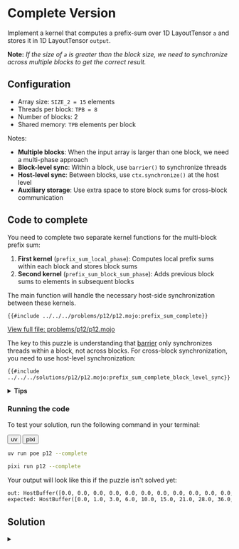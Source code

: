 # Complete Version

Implement a kernel that computes a prefix-sum over 1D LayoutTensor `a` and stores it in 1D LayoutTensor `output`.

**Note:** _If the size of `a` is greater than the block size, we need to synchronize across multiple blocks to get the correct result._

## Configuration

- Array size: `SIZE_2 = 15` elements
- Threads per block: `TPB = 8`
- Number of blocks: 2
- Shared memory: `TPB` elements per block

Notes:

- **Multiple blocks**: When the input array is larger than one block, we need a multi-phase approach
- **Block-level sync**: Within a block, use `barrier()` to synchronize threads
- **Host-level sync**: Between blocks, use `ctx.synchronize()` at the host level
- **Auxiliary storage**: Use extra space to store block sums for cross-block communication

## Code to complete

You need to complete two separate kernel functions for the multi-block prefix sum:

1. **First kernel** (`prefix_sum_local_phase`): Computes local prefix sums within each block and stores block sums
2. **Second kernel** (`prefix_sum_block_sum_phase`): Adds previous block sums to elements in subsequent blocks

The main function will handle the necessary host-side synchronization between these kernels.

```mojo
{{#include ../../../problems/p12/p12.mojo:prefix_sum_complete}}
```
<a href="{{#include ../_includes/repo_url.md}}/blob/main/problems/p12/p12.mojo" class="filename">View full file: problems/p12/p12.mojo</a>

The key to this puzzle is understanding that [barrier](https://docs.modular.com/mojo/stdlib/gpu/sync/barrier/) only synchronizes threads within a block, not across blocks. For cross-block synchronization, you need to use host-level synchronization:

```mojo
{{#include ../../../solutions/p12/p12.mojo:prefix_sum_complete_block_level_sync}}
```

<details>
<summary><strong>Tips</strong></summary>

<div class="solution-tips">

### 1. Build on the simple prefix sum

The [Simple Version](./simple.md) shows how to implement a single-block prefix sum. You'll need to extend that approach to work across multiple blocks:

```
Simple version (single block): [0,1,2,3,4,5,6,7] → [0,1,3,6,10,15,21,28]

Complete version (two blocks):
Block 0: [0,1,2,3,4,5,6,7] → [0,1,3,6,10,15,21,28]
Block 1: [8,9,10,11,12,13,14] → [8,17,27,38,50,63,77]
```

But how do we handle the second block's values? They need to include sums from the first block!

### 2. Two-phase approach

The simple prefix sum can't synchronize across blocks, so split the work:

1. **First phase**: Each block computes its own local prefix sum (just like the simple version)
2. **Second phase**: Blocks incorporate the sums from previous blocks

Remember: `barrier()` only synchronizes threads within one block. You need host-level synchronization between phases.

### 3. Extended memory strategy

Since blocks can't directly communicate, you need somewhere to store block sums:

- Allocate extra memory at the end of your output buffer
- Last thread in each block stores its final sum in this extra space
- Subsequent blocks can read these sums and add them to their elements

### 4. Key implementation insights

- **Different layouts**: Input and output may have different shapes
- **Boundary handling**: Always check `global_i < size` for array bounds
- **Thread role specialization**: Only specific threads (e.g., last thread) should store block sums
- **Two kernel synchronization**: Use `ctx.synchronize()` between kernel launches

### 5. Debugging Strategy

If you encounter issues, try visualizing the intermediate state after the first phase:
```
After first phase: [0,1,3,6,10,15,21,28, 8,17,27,38,50,63,77, ???,???]
```

Where `???` should contain your block sums that will be used in the second phase.

</div>
</details>

### Running the code

To test your solution, run the following command in your terminal:

<div class="code-tabs" data-tab-group="package-manager">
  <div class="tab-buttons">
    <button class="tab-button">uv</button>
    <button class="tab-button">pixi</button>
  </div>
  <div class="tab-content">

```bash
uv run poe p12 --complete
```

  </div>
  <div class="tab-content">

```bash
pixi run p12 --complete
```

  </div>
</div>

Your output will look like this if the puzzle isn't solved yet:
```txt
out: HostBuffer([0.0, 0.0, 0.0, 0.0, 0.0, 0.0, 0.0, 0.0, 0.0, 0.0, 0.0, 0.0, 0.0, 0.0, 0.0, 0.0, 0.0])
expected: HostBuffer([0.0, 1.0, 3.0, 6.0, 10.0, 15.0, 21.0, 28.0, 36.0, 45.0, 55.0, 66.0, 78.0, 91.0, 105.0])
```

## Solution

<details class="solution-details">
<summary></summary>

```mojo
{{#include ../../../solutions/p12/p12.mojo:prefix_sum_complete_solution}}
```

<div class="solution-explanation">

This solution implements a multi-block prefix sum using a two-kernel approach to handle an array that spans multiple thread blocks. Let's break down each aspect in detail:

## The challenge of cross-block communication

The fundamental limitation in GPU programming is that threads can only synchronize within a block using `barrier()`. When data spans multiple blocks, we face the challenge: **How do we ensure blocks can communicate their partial results to other blocks?**

### Memory layout visualization

For our test case with `SIZE_2 = 15` and `TPB = 8`:

```
Input array:  [0, 1, 2, 3, 4, 5, 6, 7, 8, 9, 10, 11, 12, 13, 14]

Block 0 processes: [0, 1, 2, 3, 4, 5, 6, 7]
Block 1 processes: [8, 9, 10, 11, 12, 13, 14, (padding)]
```

We extend the output buffer to include space for block sums:

```
Extended buffer: [data values (15 elements)] + [block sums (2 elements)]
                 [0...14] + [block0_sum, block1_sum]
```

The size of this extended buffer is: `EXTENDED_SIZE = SIZE_2 + num_blocks = 15 + 2 = 17`

## Phase 1 kernel: Local prefix sums

### Step-by-step execution for Block 0

1. **Load values into shared memory**:
   ```
   shared = [0, 1, 2, 3, 4, 5, 6, 7]
   ```

2. **Iterations of parallel reduction** (\\(\log_2(TPB) = 3\\) iterations):

   **Iteration 1** (offset=1):
   ```
   shared[0] = 0              (unchanged)
   shared[1] = 1 + 0 = 1
   shared[2] = 2 + 1 = 3
   shared[3] = 3 + 2 = 5
   shared[4] = 4 + 3 = 7
   shared[5] = 5 + 4 = 9
   shared[6] = 6 + 5 = 11
   shared[7] = 7 + 6 = 13
   ```
   After barrier: `shared = [0, 1, 3, 5, 7, 9, 11, 13]`

   **Iteration 2** (offset=2):
   ```
   shared[0] = 0              (unchanged)
   shared[1] = 1              (unchanged)
   shared[2] = 3 + 0 = 3      (unchanged)
   shared[3] = 5 + 1 = 6
   shared[4] = 7 + 3 = 10
   shared[5] = 9 + 5 = 14
   shared[6] = 11 + 7 = 18
   shared[7] = 13 + 9 = 22
   ```
   After barrier: `shared = [0, 1, 3, 6, 10, 14, 18, 22]`

   **Iteration 3** (offset=4):
   ```
   shared[0] = 0              (unchanged)
   shared[1] = 1              (unchanged)
   shared[2] = 3              (unchanged)
   shared[3] = 6              (unchanged)
   shared[4] = 10 + 0 = 10    (unchanged)
   shared[5] = 14 + 1 = 15
   shared[6] = 18 + 3 = 21
   shared[7] = 22 + 6 = 28
   ```
   After barrier: `shared = [0, 1, 3, 6, 10, 15, 21, 28]`

3. **Write local results back to global memory**:
   ```
   output[0...7] = [0, 1, 3, 6, 10, 15, 21, 28]
   ```

4. **Store block sum in auxiliary space** (only last thread):
   ```
   output[15] = 28  // at position size + block_idx.x = 15 + 0
   ```

### Step-by-step execution for Block 1

1. **Load values into shared memory**:
   ```
   shared = [8, 9, 10, 11, 12, 13, 14, 0] // Last value padded with 0
   ```

2. **Iterations of parallel reduction** (\\(\log_2(TPB) = 3\\) iterations):

   With similar iterations as Block 0, after all three iterations:
   ```
   shared = [8, 17, 27, 38, 50, 63, 77, 77]
   ```

3. **Write local results back to global memory**:
   ```
   output[8...14] = [8, 17, 27, 38, 50, 63, 77]
   ```

4. **Store block sum in auxiliary space** (only last thread):
   ```
   output[16] = 77  // at position size + block_idx.x = 15 + 1
   ```

After Phase 1, the output buffer contains:
```
[0, 1, 3, 6, 10, 15, 21, 28, 8, 17, 27, 38, 50, 63, 77, 28, 77]
                                                        ^   ^
                                                Block sums stored here
```

## Host-side synchronization: The critical step

Between phases 1 and 2, we call:
```mojo
ctx.synchronize()
```

This is the most crucial part of the algorithm! Without this synchronization, the second kernel might start before the first one completes, leading to race conditions and incorrect results. This is a fundamental difference from single-block algorithms where `barrier()` would be sufficient.

## Phase 2 kernel: Block sum addition

1. **Block 0**: No changes needed (it's already correct).

2. **Block 1**: Each thread adds Block 0's sum to its element:
   ```
   prev_block_sum = output[size + block_idx.x - 1] = output[15] = 28
   output[global_i] += prev_block_sum
   ```

   Block 1 values are transformed:
   ```
   Before: [8, 17, 27, 38, 50, 63, 77]
   After:  [36, 45, 55, 66, 78, 91, 105]
   ```

## Performance and optimization considerations

1. **Work efficiency**: This implementation has \\(O(n \log n)\\) work complexity, while the sequential algorithm is \\(O(n)\\). This is a classic space-time tradeoff in parallel algorithms.

2. **Memory overhead**: The extra space for block sums is minimal (just one element per block).

This two-kernel approach is a fundamental pattern in GPU programming for algorithms that require cross-block communication. The same strategy can be applied to other parallel algorithms like radix sort, histogram calculation, and reduction operations.
</div>
</details>
